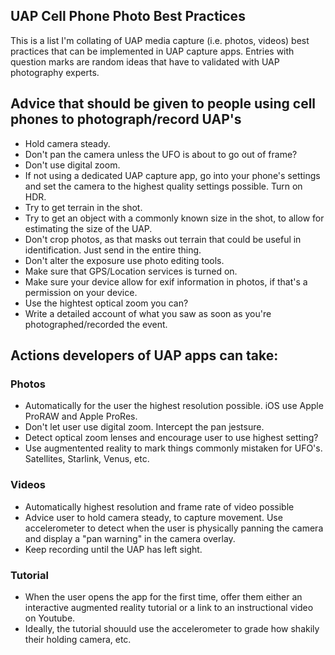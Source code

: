 
## UAP Cell Phone Photo Best Practices

This is a list I'm collating of UAP media capture (i.e. photos, videos) best practices that can be implemented in UAP capture apps. Entries with question marks are random ideas that have to validated with UAP photography experts.

## Advice that should be given to people using cell phones to photograph/record UAP's

* Hold camera steady.
* Don't pan the camera unless the UFO is about to go out of frame?
* Don't use digital zoom.
* If not using a dedicated UAP capture app, go into your phone's settings and set the camera to the highest quality settings possible. Turn on HDR.
* Try to get terrain in the shot.
* Try to get an object with a commonly known size in the shot, to allow for estimating the size of the UAP.
* Don't crop photos, as that masks out terrain that could be useful in identification. Just send in the entire thing.
* Don't alter the exposure use photo editing tools.
* Make sure that GPS/Location services is turned on.
* Make sure your device allow for exif information in photos, if that's a permission on your device.
* Use the hightest optical zoom you can?
* Write a detailed account of what you saw as soon as you're photographed/recorded the event.

## Actions developers of UAP apps can take:

### Photos

* Automatically for the user the highest resolution possible. iOS use Apple ProRAW and Apple ProRes.
* Don't let user use digital zoom. Intercept the pan jestsure.
* Detect optical zoom lenses and encourage user to use highest setting?
* Use augmentented reality to mark things commonly mistaken for UFO's. Satellites, Starlink, Venus, etc.

### Videos

* Automatically highest resolution and frame rate of video possible
* Advice user to hold camera steady, to capture movement. Use accelerometer to detect when the user is physically panning the camera and display a "pan warning" in the camera overlay.
* Keep recording until the UAP has left sight.
  
### Tutorial

* When the user opens the app for the first time, offer them either an interactive augmented reality tutorial or a link to an instructional video on Youtube.
* Ideally, the tutorial shouuld use the accelerometer to grade how shakily their holding camera, etc.
